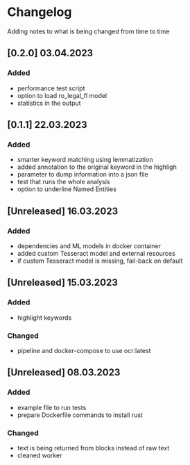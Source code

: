# Changelog
Adding notes to what is being changed from time to time

## [0.2.0] 03.04.2023
### Added
- performance test script
- option to load ro_legal_fl model
- statistics in the output

## [0.1.1] 22.03.2023
### Added
- smarter keyword matching using lemmatization
- added annotation to the original keyword in the highligh
- parameter to dump information into a json file
- test that runs the whole analysis
- option to underline Named Entities


## [Unreleased] 16.03.2023
### Added
- dependencies and ML models in docker container
- added custom Tesseract model and external resources
- if custom Tesseract model is missing, fail-back on default


## [Unreleased] 15.03.2023
### Added
- highlight keywords
### Changed
- pipeline and docker-compose to use ocr:latest


## [Unreleased] 08.03.2023
### Added
- example file to run tests
- prepare Dockerfile commands to install rust
### Changed
- text is being returned from blocks instead of raw text
- cleaned worker 